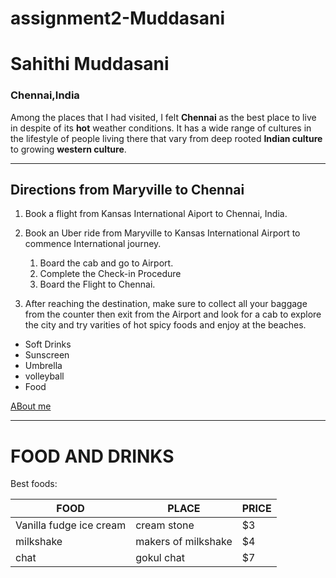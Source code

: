 # assignment2-Muddasani
# Sahithi Muddasani
### Chennai,India
 Among the places that I had visited, I felt **Chennai** as the best place to live in despite of its **hot** weather conditions. It has a wide range of cultures in the lifestyle of people living there that vary from deep rooted **Indian culture** to growing **western culture**.

--- 

## Directions from Maryville to Chennai
1. Book a flight from Kansas International Aiport to Chennai, India.

1. Book an Uber ride from Maryville to Kansas International Airport to commence International journey.
    1. Board the cab and go to Airport.
    2. Complete the Check-in Procedure
    6. Board the Flight to Chennai.

1. After reaching the destination, make sure to collect all your baggage from the counter then exit from the Airport and look for a cab to explore the city and try varities of hot spicy foods and enjoy at the beaches.

* Soft Drinks
* Sunscreen
* Umbrella
* volleyball
* Food

[ABout me](Aboutme.md)

***
# FOOD AND DRINKS
Best foods:

|FOOD | PLACE | PRICE
|---|---|---|
|Vanilla fudge ice cream | cream stone |$3
|milkshake| makers of milkshake |$4
|chat|gokul chat|$7


